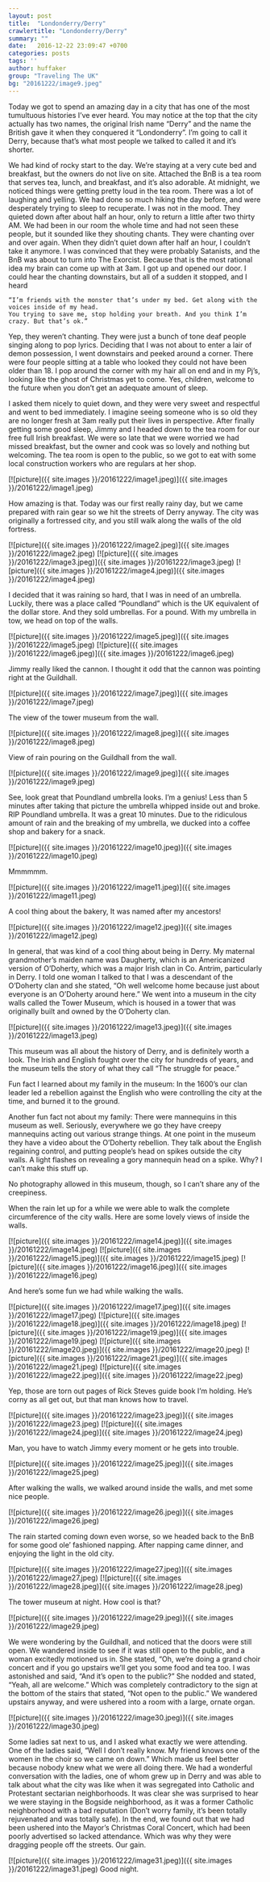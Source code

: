 ```yaml
---
layout: post
title:  "Londonderry/Derry"
crawlertitle: "Londonderry/Derry"
summary: ""
date:   2016-12-22 23:09:47 +0700
categories: posts
tags: ''
author: huffaker
group: "Traveling The UK"
bg: "20161222/image9.jpeg"
---
```


Today we got to spend an amazing day in a city that has one of the most tumultuous histories I’ve ever heard. You may notice at the top that the city actually has two names, the original Irish name “Derry” and the name the British gave it when they conquered it “Londonderry”. I’m going to call it Derry, because that’s what most people we talked to called it and it’s shorter.

We had kind of rocky start to the day. We’re staying at a very cute bed and breakfast, but the owners do not live on site. Attached the BnB is a tea room that serves tea, lunch, and breakfast, and it’s also adorable. At midnight, we noticed things were getting pretty loud in the tea room. There was a lot of laughing and yelling. We had done so much hiking the day before, and were desperately trying to sleep to recuperate. I was not in the mood. They quieted down after about half an hour, only to return a little after two thirty AM. 
We had been in our room the whole time and had not seen these people, but it sounded like they shouting chants. They were chanting over and over again. When they didn’t quiet down after half an hour, I couldn’t take it anymore. I was convinced that they were probably Satanists, and the BnB was about to turn into The Exorcist. Because that is the most rational idea my brain can come up with at 3am. I got up and opened our door. I could hear the chanting downstairs, but all of a sudden it stopped, and I heard

	“I’m friends with the monster that’s under my bed. Get along with the voices inside of my head.
	You trying to save me, stop holding your breath. And you think I’m crazy. But that’s ok.”

Yep, they weren’t chanting. They were just a bunch of tone deaf people singing along to pop lyrics. Deciding that I was not about to enter a lair of demon possession, I went downstairs and peeked around a corner. There were four people sitting at a table who looked they could not have been older than 18. I pop around the corner with my hair all on end and in my Pj’s, looking like the ghost of Christmas yet to come. Yes, children, welcome to the future when you don’t get an adequate amount of sleep. 

I asked them nicely to quiet down, and they were very sweet and respectful and went to bed immediately. I imagine seeing someone who is so old they are no longer fresh at 3am really put their lives in perspective.
After finally getting some good sleep, Jimmy and I headed down to the tea room for our free full Irish breakfast. We were so late that we were worried we had missed breakfast, but the owner and cook was so lovely and nothing but welcoming. The tea room is open to the public, so we got to eat with some local construction workers who are regulars at her shop.
 
 [![picture]({{ site.images }}/20161222/image1.jpeg)]({{ site.images }}/20161222/image1.jpeg)

How amazing is that.
Today was our first really rainy day, but we came prepared with rain gear so we hit the streets of Derry anyway. The city was originally a fortressed city, and you still walk along the walls of the old fortress.  
 
[![picture]({{ site.images }}/20161222/image2.jpeg)]({{ site.images }}/20161222/image2.jpeg)
[![picture]({{ site.images }}/20161222/image3.jpeg)]({{ site.images }}/20161222/image3.jpeg)
[![picture]({{ site.images }}/20161222/image4.jpeg)]({{ site.images }}/20161222/image4.jpeg)

I decided that it was raining so hard, that I was in need of an umbrella. Luckily, there was a place called “Poundland” which is the UK equivalent of the dollar store. And they sold umbrellas. For a pound. With my umbrella in tow, we head on top of the walls. 
 
[![picture]({{ site.images }}/20161222/image5.jpeg)]({{ site.images }}/20161222/image5.jpeg)
[![picture]({{ site.images }}/20161222/image6.jpeg)]({{ site.images }}/20161222/image6.jpeg)

Jimmy really liked the cannon. I thought it odd that the cannon was pointing right at the Guildhall.

[![picture]({{ site.images }}/20161222/image7.jpeg)]({{ site.images }}/20161222/image7.jpeg)

The view of the tower museum from the wall.
 
 [![picture]({{ site.images }}/20161222/image8.jpeg)]({{ site.images }}/20161222/image8.jpeg)

View of rain pouring on the Guildhall from the wall.
 
 [![picture]({{ site.images }}/20161222/image9.jpeg)]({{ site.images }}/20161222/image9.jpeg)

See, look great that Poundland umbrella looks. I’m a genius!
Less than 5 minutes after taking that picture the umbrella whipped inside out and broke. RIP Poundland umbrella. It was a great 10 minutes.
Due to the ridiculous amount of rain and the breaking of my umbrella, we ducked into a coffee shop and bakery for a snack.

[![picture]({{ site.images }}/20161222/image10.jpeg)]({{ site.images }}/20161222/image10.jpeg)

Mmmmmm.
 
 [![picture]({{ site.images }}/20161222/image11.jpeg)]({{ site.images }}/20161222/image11.jpeg)

A cool thing about the bakery, It was named after my ancestors!
 
 [![picture]({{ site.images }}/20161222/image12.jpeg)]({{ site.images }}/20161222/image12.jpeg)

In general, that was kind of a cool thing about being in Derry. My maternal grandmother’s maiden name was Daugherty, which is an Americanized version of O’Doherty, which was a major Irish clan in Co. Antrim, particularly in Derry. I told one woman I talked to that I was a descendant of the O’Doherty clan and she stated, “Oh well welcome home because just about everyone is an O’Doherty around here.” 
We went into a museum in the city walls called the Tower Museum, which is housed in a tower that was originally built and owned by the O’Doherty clan.

[![picture]({{ site.images }}/20161222/image13.jpeg)]({{ site.images }}/20161222/image13.jpeg)

This museum was all about the history of Derry, and is definitely worth a look. The Irish and English fought over the city for hundreds of years, and the museum tells the story of what they call “The struggle for peace.”

Fun fact I learned about my family in the museum: In the 1600’s our clan leader led a rebellion against the English who were controlling the city at the time, and burned it to the ground. 

Another fun fact not about my family: There were mannequins in this museum as well. Seriously, everywhere we go they have creepy mannequins acting out various strange things. At one point in the museum they have a video about the O’Doherty rebellion. They talk about the English regaining control, and putting people’s head on spikes outside the city walls. A light flashes on revealing a gory mannequin head on a spike. Why? I can’t make this stuff up.

No photography allowed in this museum, though, so I can’t share any of the creepiness.

When the rain let up for a while we were able to walk the complete circumference of the city walls. Here are some lovely views of inside the walls.
 
 [![picture]({{ site.images }}/20161222/image14.jpeg)]({{ site.images }}/20161222/image14.jpeg)
 [![picture]({{ site.images }}/20161222/image15.jpeg)]({{ site.images }}/20161222/image15.jpeg)
 [![picture]({{ site.images }}/20161222/image16.jpeg)]({{ site.images }}/20161222/image16.jpeg)
 
And here’s some fun we had while walking the walls.
 
 [![picture]({{ site.images }}/20161222/image17.jpeg)]({{ site.images }}/20161222/image17.jpeg)
 [![picture]({{ site.images }}/20161222/image18.jpeg)]({{ site.images }}/20161222/image18.jpeg)
 [![picture]({{ site.images }}/20161222/image19.jpeg)]({{ site.images }}/20161222/image19.jpeg)
 [![picture]({{ site.images }}/20161222/image20.jpeg)]({{ site.images }}/20161222/image20.jpeg)
 [![picture]({{ site.images }}/20161222/image21.jpeg)]({{ site.images }}/20161222/image21.jpeg)
 [![picture]({{ site.images }}/20161222/image22.jpeg)]({{ site.images }}/20161222/image22.jpeg)
 
Yep, those are torn out pages of Rick Steves guide book I’m holding. He’s corny as all get out, but that man knows how to travel.
 
[![picture]({{ site.images }}/20161222/image23.jpeg)]({{ site.images }}/20161222/image23.jpeg)
[![picture]({{ site.images }}/20161222/image24.jpeg)]({{ site.images }}/20161222/image24.jpeg)
 
Man, you have to watch Jimmy every moment or he gets into trouble.

[![picture]({{ site.images }}/20161222/image25.jpeg)]({{ site.images }}/20161222/image25.jpeg)

After walking the walls, we walked around inside the walls, and met some nice people.

[![picture]({{ site.images }}/20161222/image26.jpeg)]({{ site.images }}/20161222/image26.jpeg)

The rain started coming down even worse, so we headed back to the BnB for some good ole’ fashioned napping. After napping came dinner, and enjoying the light in the old city.

[![picture]({{ site.images }}/20161222/image27.jpeg)]({{ site.images }}/20161222/image27.jpeg)
[![picture]({{ site.images }}/20161222/image28.jpeg)]({{ site.images }}/20161222/image28.jpeg)
 
The tower museum at night. How cool is that?
 
 [![picture]({{ site.images }}/20161222/image29.jpeg)]({{ site.images }}/20161222/image29.jpeg)

We were wondering by the Guildhall, and noticed that the doors were still open. We wandered inside to see if it was still open to the public, and a woman excitedly motioned us in. She stated, “Oh, we’re doing a grand choir concert and if you go upstairs we’ll get you some food and tea too. I was astonished and said, “And it’s open to the public?” She nodded and stated, “Yeah, all are welcome.” Which was completely contradictory to the sign at the bottom of the stairs that stated, “Not open to the public.” 
We wandered upstairs anyway, and were ushered into a room with a large, ornate organ.

[![picture]({{ site.images }}/20161222/image30.jpeg)]({{ site.images }}/20161222/image30.jpeg)

Some ladies sat next to us, and I asked what exactly we were attending. One of the ladies said, “Well I don’t really know. My friend knows one of the women in the choir so we came on down.” Which made us feel better because nobody knew what we were all doing there. We had a wonderful conversation with the ladies, one of whom grew up in Derry and was able to talk about what the city was like when it was segregated into Catholic and Protestant sectarian neighborhoods. It was clear she was surprised to hear we were staying in the Bogside neighborhood, as it was a former Catholic neighborhood with a bad reputation (Don’t worry family, it’s been totally rejuvenated and was totally safe). 
In the end, we found out that we had been ushered into the Mayor’s Christmas Coral Concert, which had been poorly advertised so lacked attendance. Which was why they were dragging people off the streets. Our gain.
 
 [![picture]({{ site.images }}/20161222/image31.jpeg)]({{ site.images }}/20161222/image31.jpeg)
Good night.
